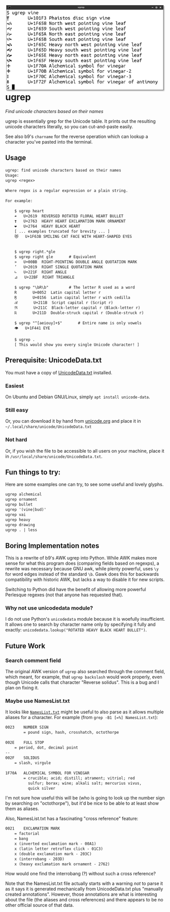 <img align="right" src="README.md.d/screenshot.png">

# ugrep
_Find unicode characters based on their names_

ugrep is essentially grep for the Unicode table. It prints out the
resulting unicode characters literally, so you can cut-and-paste
easily.

See also b9's `charname` for the reverse operation which can lookup a
character you've pasted into the terminal.

## Usage

    ugrep: find unicode characters based on their names
    Usage: 
	ugrep <regex>

	Where regex is a regular expression or a plain string. 

	For example:

	    $ ugrep heart
	    ☙	U+2619	REVERSED ROTATED FLORAL HEART BULLET
	    ❣	U+2763	HEAVY HEART EXCLAMATION MARK ORNAMENT
	    ❤	U+2764	HEAVY BLACK HEART
	    [ ... examples truncated for brevity ... ]
	    😻	U+1F63B	SMILING CAT FACE WITH HEART-SHAPED EYES


	    $ ugrep right.*gle
	    $ ugrep right gle       # Equivalent
	    »	U+00BB	RIGHT-POINTING DOUBLE ANGLE QUOTATION MARK
	    ’	U+2019	RIGHT SINGLE QUOTATION MARK
	    ∟	U+221F	RIGHT ANGLE
	    ⊿	U+22BF	RIGHT TRIANGLE

	    $ ugrep "\bR\b"         # The letter R used as a word
	    R       U+0052  Latin capital letter r
	    Ŗ       U+0156  Latin capital letter r with cedilla
	    ℛ       U+211B  Script capital r (Script r)
	    ℜ       U+211C  Black-letter capital r (Black-letter r)
	    ℝ       U+211D  Double-struck capital r (Double-struck r)

	    $ ugrep "^[aeiouy]+$"		# Entire name is only vowels
	    👁	U+1F441	EYE

	    $ ugrep .
	    [ This would show you every single Unicode character! ]


## Prerequisite: UnicodeData.txt

You must have a copy of
[UnicodeData.txt](https://unicode.org/Public/UNIDATA/UnicodeData.txt)
installed.

### Easiest

On Ubuntu and Debian GNU/Linux, simply `apt install unicode-data`.

### Still easy

Or, you can download it by hand from
[unicode.org](https://unicode.org/Public/UNIDATA/UnicodeData.txt)
and place it in `~/.local/share/unicode/UnicodeData.txt`

### Not hard

Or, if you wish the file to be accessible to all users on your machine,
place it in `/usr/local/share/unicode/UnicodeData.txt`. 

## Fun things to try:

Here are some examples one can try, to see some useful and lovely
glyphs.

    ugrep alchemical 
    ugrep ornament
    ugrep bullet
    ugrep '(vine|bud)'
    ugrep vai
    ugrep heavy
    ugrep drawing
    ugrep . | less


## Boring Implementation notes

This is a rewrite of b9's AWK ugrep into Python. While AWK makes more
sense for what this program does (comparing fields based on regexps),
a rewrite was necessary because GNU awk, while plenty powerful, uses
`\y` for word edges instead of the standard `\b`. Gawk does this for
backwards compatibility with historic AWK, but lacks a way to disable
it for new scripts.

Switching to Python did have the benefit of allowing more powerful
Perlesque regexes (not that anyone has requested that).

### Why not use unicodedata module?

I do not use Python's `unicodedata` module because it is woefully
insufficient. It allows one to search by character name only by
specifying it fully and exactly: `unicodedata.lookup("ROTATED HEAVY
BLACK HEART BULLET")`.

## Future Work

### Search comment field

The original AWK version of `ugrep` also searched through the comment
field, which meant, for example, that `ugrep backslash` would work
properly, even though Unicode calls that character "Reverse solidus".
This is a bug and I plan on fixing it.

### Maybe use NamesList.txt

It looks like
[`NamesList.txt`](https://unicode.org/Public/UNIDATA/NamesList.txt)
might be useful to also parse as it allows multiple aliases for a
character. For example (from `grep -B1 [=%] NamesList.txt`):

    0023    NUMBER SIGN
            = pound sign, hash, crosshatch, octothorpe

    002E    FULL STOP
	    = period, dot, decimal point
    --
    002F    SOLIDUS
	    = slash, virgule

    1F70A   ALCHEMICAL SYMBOL FOR VINEGAR
            = crucible; acid; distill; atrament; vitriol; red
              sulfur; borax; wine; alkali salt; mercurius vivus,
    	      quick silver

I'm not sure how useful this will be (who is going to look up the
number sign by searching on "octothorpe"), but it'd be nice to be able
to at least show them as aliases.

Also, NamesList.txt has a fascinating "cross reference" feature:

    0021    EXCLAMATION MARK
	    = factorial
	    = bang
	    x (inverted exclamation mark - 00A1)
	    x (latin letter retroflex click - 01C3)
	    x (double exclamation mark - 203C)
	    x (interrobang - 203D)
	    x (heavy exclamation mark ornament - 2762)

How would one find the interrobang (‽) without such a cross reference?

Note that the NamesList.txt file actually starts with a warning *not*
to parse it as it says it is generated mechanically from
UnicodeData.txt plus "manually created annotations". However, those
annotations are what is interesting about the file (the aliases and
cross references) and there appears to be no other official source of
that data.
